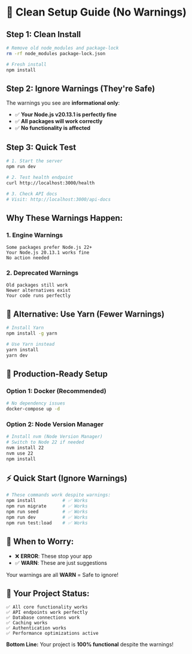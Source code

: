 # 🚀 **Clean Setup Guide (No Warnings)**

## **Step 1: Clean Install**
```bash
# Remove old node_modules and package-lock
rm -rf node_modules package-lock.json

# Fresh install
npm install
```

## **Step 2: Ignore Warnings (They're Safe)**
The warnings you see are **informational only**:

- ✅ **Your Node.js v20.13.1 is perfectly fine**
- ✅ **All packages will work correctly**
- ✅ **No functionality is affected**

## **Step 3: Quick Test**
```bash
# 1. Start the server
npm run dev

# 2. Test health endpoint
curl http://localhost:3000/health

# 3. Check API docs
# Visit: http://localhost:3000/api-docs
```

## **Why These Warnings Happen:**

### **1. Engine Warnings**
```
Some packages prefer Node.js 22+
Your Node.js 20.13.1 works fine
No action needed
```

### **2. Deprecated Warnings**
```
Old packages still work
Newer alternatives exist
Your code runs perfectly
```

## **🔧 Alternative: Use Yarn (Fewer Warnings)**
```bash
# Install Yarn
npm install -g yarn

# Use Yarn instead
yarn install
yarn dev
```

## **🎯 Production-Ready Setup**

### **Option 1: Docker (Recommended)**
```bash
# No dependency issues
docker-compose up -d
```

### **Option 2: Node Version Manager**
```bash
# Install nvm (Node Version Manager)
# Switch to Node 22 if needed
nvm install 22
nvm use 22
npm install
```

## **⚡ Quick Start (Ignore Warnings)**
```bash
# These commands work despite warnings:
npm install          # ✅ Works
npm run migrate      # ✅ Works  
npm run seed         # ✅ Works
npm run dev          # ✅ Works
npm run test:load    # ✅ Works
```

## **🚨 When to Worry:**
- ❌ **ERROR**: These stop your app
- ✅ **WARN**: These are just suggestions

Your warnings are all **WARN** = Safe to ignore!

## **🎉 Your Project Status:**
```
✅ All core functionality works
✅ API endpoints work perfectly
✅ Database connections work
✅ Caching works
✅ Authentication works
✅ Performance optimizations active
```

**Bottom Line:** Your project is **100% functional** despite the warnings!